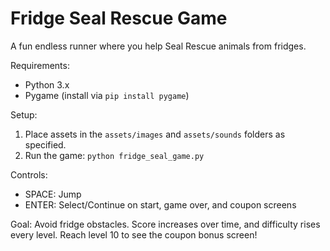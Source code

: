 Fridge Seal Rescue Game
=======================
A fun endless runner where you help Seal Rescue animals from fridges.

Requirements:
- Python 3.x
- Pygame (install via `pip install pygame`)

Setup:
1. Place assets in the `assets/images` and `assets/sounds` folders as specified.
2. Run the game: `python fridge_seal_game.py`

Controls:
- SPACE: Jump
- ENTER: Select/Continue on start, game over, and coupon screens

Goal:
Avoid fridge obstacles. Score increases over time, and difficulty rises every level.
Reach level 10 to see the coupon bonus screen!
